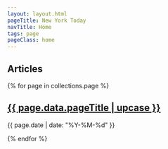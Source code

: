 ```yaml
---
layout: layout.html
pageTitle: New York Today
navTitle: Home
tags: page
pageClass: home
---
```


## Articles

<main class="stories"></main>

{% for page in collections.page %}

<h2> <a href="{{ page.url }}">{{ page.data.pageTitle | upcase }}</a></h2>
<p>{{ page.date | date: "%Y-%M-%d" }}</p>

{% endfor %}
